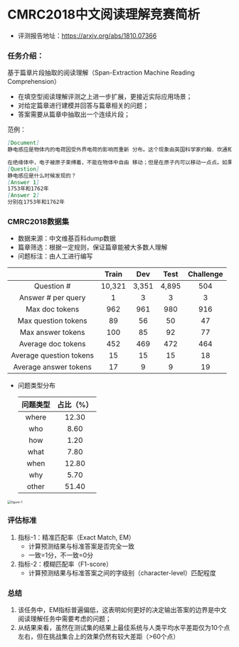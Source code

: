 # CMRC2018中文阅读理解竞赛简析

- 评测报告地址：https://arxiv.org/abs/1810.07366

### 任务介绍：

基于篇章片段抽取的阅读理解（Span-Extraction Machine Reading Comprehension）

- 在填空型阅读理解评测之上进一步扩展，更接近实际应用场景；
- 对给定篇章进行建模并回答与篇章相关的问题；
- 答案需要从篇章中抽取出一个连续片段；

范例：

```markdown
[Document]
静电感应是物体内的电荷因受外界电荷的影响而重新 分布。这个现象由英国科学家约翰．坎通和瑞典科学家分别在1753年和1762年发现。静电发电机，例如 威姆斯赫斯特电机、范德格拉夫起电机和起电盘，都 使用这个原理。正常的物质都带有等量的正电荷和负 电荷，因止匕位、的来说是不带电的。如果把带电的物体 靠近不带电的导体，例如一片金属，则导体上的电荷 将会重新分布。例如，如果把带正电的物体靠近一块 金属（参见右面的图）．则金属上的负电荷将会被吸 引过去，而正电荷则会被排斥。这样便导致金属的靠 近外界电荷的部分带有负电荷，而远离外界电荷的部 分则带有正电荷。 

在绝缘体中，电子被原子束缚着，不能在物体中自由 移动；但是在原子内可以移动一点点。如果把带正电 的物体靠近绝缘体，则每一个原子中的电子都会被吸 引而稍微移动一点，而原子核贝Ii会被排斥，而往相反 的方向移动一点。这种现象称为极化。由于这时物体 中的负电荷离外面的带电物体较近，而正电荷则距离 较远，将导致吸引力比排斥力大一点点。这个现象是 微观的，但因为有那么多的原子，加起来效果就很明 显了，足以使较轻的物体（如小纸片）被吸引。 
[Question]
静电感应是什么时候发现的？
[Answer 1]
1753年和1762年
[Answer 2]
分别在1753年和1762年
```



### CMRC2018数据集

- 数据来源：中文维基百科dump数据
- 篇章筛选：根据一定规则，保证篇章能被大多数人理解
- 问题标注：由人工进行编写

|                         | Train  |  Dev  | Test  | Challenge |
| :---------------------: | :----: | :---: | :---: | :-------: |
|       Question #        | 10,321 | 3,351 | 4,895 |    504    |
|   Answer # per query    |   1    |   3   |   3   |     3     |
|     Max doc tokens      |  962   |  961  |  980  |    916    |
|   Max question tokens   |   89   |  56   |  50   |    47     |
|    Max answer tokens    |  100   |  85   |  92   |    77     |
|   Average doc tokens    |  452   |  469  |  472  |    464    |
| Average question tokens |   15   |  15   |  15   |    18     |
|  Average answer tokens  |   17   |   9   |   9   |    19     |

- 问题类型分布

  | 问题类型 | 占比（%） |
  | :------: | :-------: |
  |  where   |   12.30   |
  |   who    |   8.60    |
  |   how    |   1.20    |
  |   what   |   7.80    |
  |   when   |   12.80   |
  |   why    |   5.70    |
  |  other   |   51.40   |




<img src="../images/imgs_CMRC2018/figure-1.png" alt="figure-1" style="zoom: 50%;" />



### 评估标准

1. 指标-1：精准匹配率（Exact Match, EM）
   - 计算预测结果与标准答案是否完全一致
   - 一致=1分，不一致=0分
2. 指标-2：模糊匹配率（F1-score）
   - 计算预测结果与标准答案之间的字级别（character-level）匹配程度

### 总结

1. 该任务中，EM指标普遍偏低，这表明如何更好的决定输出答案的边界是中文阅读理解任务中需要考虑的问题；
2. 从结果来看，虽然在测试集的结果上最佳系统与人类平均水平差距仅为10个点左右，但在挑战集合上的效果仍然有较大差距（>60个点）


